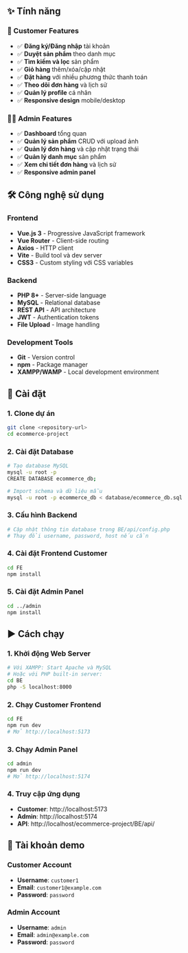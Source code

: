 ## ✨ Tính năng

### 🛒 Customer Features
- ✅ **Đăng ký/Đăng nhập** tài khoản
- ✅ **Duyệt sản phẩm** theo danh mục
- ✅ **Tìm kiếm và lọc** sản phẩm
- ✅ **Giỏ hàng** thêm/xóa/cập nhật
- ✅ **Đặt hàng** với nhiều phương thức thanh toán
- ✅ **Theo dõi đơn hàng** và lịch sử
- ✅ **Quản lý profile** cá nhân
- ✅ **Responsive design** mobile/desktop

### 👨‍💼 Admin Features
- ✅ **Dashboard** tổng quan
- ✅ **Quản lý sản phẩm** CRUD với upload ảnh
- ✅ **Quản lý đơn hàng** và cập nhật trạng thái
- ✅ **Quản lý danh mục** sản phẩm
- ✅ **Xem chi tiết đơn hàng** và lịch sử
- ✅ **Responsive admin panel**

## 🛠️ Công nghệ sử dụng

### Frontend
- **Vue.js 3** - Progressive JavaScript framework
- **Vue Router** - Client-side routing
- **Axios** - HTTP client
- **Vite** - Build tool và dev server
- **CSS3** - Custom styling với CSS variables

### Backend
- **PHP 8+** - Server-side language
- **MySQL** - Relational database
- **REST API** - API architecture
- **JWT** - Authentication tokens
- **File Upload** - Image handling

### Development Tools
- **Git** - Version control
- **npm** - Package manager
- **XAMPP/WAMP** - Local development environment

## 🚀 Cài đặt

### 1. Clone dự án
```bash
git clone <repository-url>
cd ecommerce-project
```

### 2. Cài đặt Database
```bash
# Tạo database MySQL
mysql -u root -p
CREATE DATABASE ecommerce_db;

# Import schema và dữ liệu mẫu
mysql -u root -p ecommerce_db < database/ecommerce_db.sql
```

### 3. Cấu hình Backend
```bash
# Cập nhật thông tin database trong BE/api/config.php
# Thay đổi username, password, host nếu cần
```

### 4. Cài đặt Frontend Customer
```bash
cd FE
npm install
```

### 5. Cài đặt Admin Panel
```bash
cd ../admin
npm install
```

## ▶️ Cách chạy

### 1. Khởi động Web Server
```bash
# Với XAMPP: Start Apache và MySQL
# Hoặc với PHP built-in server:
cd BE
php -S localhost:8000
```

### 2. Chạy Customer Frontend
```bash
cd FE
npm run dev
# Mở http://localhost:5173
```

### 3. Chạy Admin Panel
```bash
cd admin
npm run dev
# Mở http://localhost:5174
```

### 4. Truy cập ứng dụng
- **Customer**: http://localhost:5173
- **Admin**: http://localhost:5174
- **API**: http://localhost/ecommerce-project/BE/api/

## 👤 Tài khoản demo

### Customer Account
- **Username**: `customer1`
- **Email**: `customer1@example.com`
- **Password**: `password`

### Admin Account
- **Username**: `admin`
- **Email**: `admin@example.com`
- **Password**: `password`
